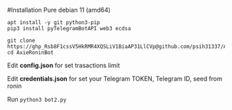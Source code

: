 #Installation
Pure debian 11 (amd64)
```
apt install -y git python3-pip
pip3 install pyTelegramBotAPI web3 ecdsa

git clone https://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@github.com/psih31337/AxieRoninBot
cd AxieRoninBot
```
Edit **config.json** for set trasactions limit

Edit **credentials.json** for set your Telegram TOKEN, Telegram ID, seed from ronin

Run `python3 bot2.py`
